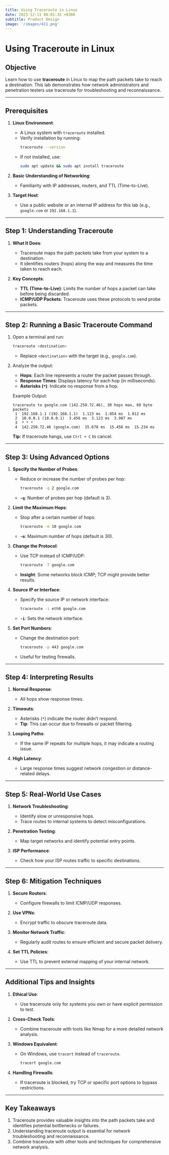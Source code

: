 ```yaml
---
title: Using Traceroute in Linux
date: 2023-12-11 08:01:35 +0300
subtitle: Product Design
image: '/images/411.png'
---
```

# Using Traceroute in Linux

## **Objective**
Learn how to use **traceroute** in Linux to map the path packets take to reach a destination. This lab demonstrates how network administrators and penetration testers use traceroute for troubleshooting and reconnaissance.

---

## **Prerequisites**
1. **Linux Environment**:
   - A Linux system with `traceroute` installed.
   - Verify installation by running:
     ```bash
     traceroute --version
     ```
   - If not installed, use:
     ```bash
     sudo apt update && sudo apt install traceroute
     ```

2. **Basic Understanding of Networking**:
   - Familiarity with IP addresses, routers, and TTL (Time-to-Live).

3. **Target Host**:
   - Use a public website or an internal IP address for this lab (e.g., `google.com` or `192.168.1.1`).

---

## **Step 1: Understanding Traceroute**
1. **What It Does**:
   - Traceroute maps the path packets take from your system to a destination.
   - It identifies routers (hops) along the way and measures the time taken to reach each.

2. **Key Concepts**:
   - **TTL (Time-to-Live)**: Limits the number of hops a packet can take before being discarded.
   - **ICMP/UDP Packets**: Traceroute uses these protocols to send probe packets.

---

## **Step 2: Running a Basic Traceroute Command**
1. Open a terminal and run:
   ```bash
   traceroute <destination>
   ```
   - Replace `<destination>` with the target (e.g., `google.com`).

2. Analyze the output:
   - **Hops**: Each line represents a router the packet passes through.
   - **Response Times**: Displays latency for each hop (in milliseconds).
   - **Asterisks (`*`)**: Indicate no response from a hop.

   Example Output:
   ```
   traceroute to google.com (142.250.72.46), 30 hops max, 60 byte packets
    1  192.168.1.1 (192.168.1.1)  1.123 ms  1.054 ms  1.012 ms
    2  10.0.0.1 (10.0.0.1)  3.456 ms  3.123 ms  3.987 ms
    3  * * *
    4  142.250.72.46 (google.com)  15.678 ms  15.456 ms  15.234 ms
   ```

   **Tip**: If traceroute hangs, use `Ctrl + C` to cancel.

---

## **Step 3: Using Advanced Options**
1. **Specify the Number of Probes**:
   - Reduce or increase the number of probes per hop:
     ```bash
     traceroute -q 2 google.com
     ```
   - **`-q`**: Number of probes per hop (default is 3).

2. **Limit the Maximum Hops**:
   - Stop after a certain number of hops:
     ```bash
     traceroute -m 10 google.com
     ```
   - **`-m`**: Maximum number of hops (default is 30).

3. **Change the Protocol**:
   - Use TCP instead of ICMP/UDP:
     ```bash
     traceroute -T google.com
     ```
   - **Insight**: Some networks block ICMP; TCP might provide better results.

4. **Source IP or Interface**:
   - Specify the source IP or network interface:
     ```bash
     traceroute -i eth0 google.com
     ```
   - **`-i`**: Sets the network interface.

5. **Set Port Numbers**:
   - Change the destination port:
     ```bash
     traceroute -p 443 google.com
     ```
   - Useful for testing firewalls.

---

## **Step 4: Interpreting Results**
1. **Normal Response**:
   - All hops show response times.

2. **Timeouts**:
   - Asterisks (`*`) indicate the router didn’t respond.
   - **Tip**: This can occur due to firewalls or packet filtering.

3. **Looping Paths**:
   - If the same IP repeats for multiple hops, it may indicate a routing issue.

4. **High Latency**:
   - Large response times suggest network congestion or distance-related delays.

---

## **Step 5: Real-World Use Cases**
1. **Network Troubleshooting**:
   - Identify slow or unresponsive hops.
   - Trace routes to internal systems to detect misconfigurations.

2. **Penetration Testing**:
   - Map target networks and identify potential entry points.

3. **ISP Performance**:
   - Check how your ISP routes traffic to specific destinations.

---

## **Step 6: Mitigation Techniques**
1. **Secure Routers**:
   - Configure firewalls to limit ICMP/UDP responses.

2. **Use VPNs**:
   - Encrypt traffic to obscure traceroute data.

3. **Monitor Network Traffic**:
   - Regularly audit routes to ensure efficient and secure packet delivery.

4. **Set TTL Policies**:
   - Use TTL to prevent external mapping of your internal network.

---

## **Additional Tips and Insights**
1. **Ethical Use**:
   - Use traceroute only for systems you own or have explicit permission to test.

2. **Cross-Check Tools**:
   - Combine traceroute with tools like Nmap for a more detailed network analysis.

3. **Windows Equivalent**:
   - On Windows, use `tracert` instead of `traceroute`.
     ```cmd
     tracert google.com
     ```

4. **Handling Firewalls**:
   - If traceroute is blocked, try TCP or specific port options to bypass restrictions.

---

## **Key Takeaways**
1. Traceroute provides valuable insights into the path packets take and identifies potential bottlenecks or failures.
2. Understanding traceroute output is essential for network troubleshooting and reconnaissance.
3. Combine traceroute with other tools and techniques for comprehensive network analysis.
